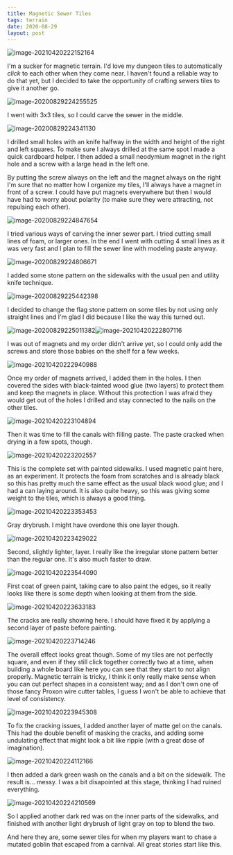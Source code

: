 ```yaml
---
title: Magnetic Sewer Tiles
tags: terrain
date: 2020-08-29
layout: post
---
```


![image-20210420222152164](image-20210420222152164.png)

I'm a sucker for magnetic terrain. I'd love my dungeon tiles to automatically *click* to each other when they come near. I haven't found a reliable way to do that yet, but I decided to take the opportunity of crafting sewers tiles to give it another go.

![image-20200829224255525](image-20200829224255525.png)

I went with 3x3 tiles, so I could carve the sewer in the middle.

![image-20200829224341130](image-20200829224341130.png)

I drilled small holes with an knife halfway in the width and height of the right and left squares. To make sure I always drilled at the same spot I made a quick cardboard helper. I then added a small neodymium magnet in the right hole and a screw with a large head in the left one.

By putting the screw always on the left and the magnet always on the right I'm sure that no matter how I organize my tiles, I'll always have a magnet in front of a screw. I could have put magnets everywhere but then I would have had to worry about polarity (to make sure they were attracting, not repulsing each other).

![image-20200829224847654](image-20200829224847654.png)

I tried various ways of carving the inner sewer part. I tried cutting small lines of foam, or larger ones. In the end I went with cutting 4 small lines as it was very fast and I plan to fill the sewer line with modeling paste anyway.



![image-20200829224806671](image-20200829224806671.png)

I added some stone pattern on the sidewalks with the usual pen and utility knife technique.



![image-20200829225442398](image-20200829225442398.png)

I decided to change the flag stone pattern on some tiles by not using only straight lines and I'm glad I did because I like the way this turned out.

![image-20200829225011382](image-20200829225011382.png)![image-20210420222807116](image-20210420222807116.png)

I was out of magnets and my order didn't arrive yet, so I could only add the screws and store those babies on the shelf for a few weeks.

![image-20210420222940988](image-20210420222940988.png)

Once my order of magnets arrived, I added them in the holes. I then covered the sides with black-tainted wood glue (two layers) to protect them and keep the magnets in place. Without this protection I was afraid they would get out of the holes I drilled and stay connected to the nails on the other tiles.

![image-20210420223104894](image-20210420223104894.png)

Then it was time to fill the canals with filling paste. The paste cracked when drying in a few spots, though.

![image-20210420223202557](image-20210420223202557.png)

This is the complete set with painted sidewalks. I used magnetic paint here, as an experiment. It protects the foam from scratches and is already black so this has pretty much the same effect as the usual black wood glue; and I had a can laying around. It is also quite heavy, so this was giving some weight to the tiles, which is always a good thing.

![image-20210420223353453](image-20210420223353453.png)

Gray drybrush. I might have overdone this one layer though.

![image-20210420223429022](image-20210420223429022.png)

Second, slightly lighter, layer. I really like the irregular stone pattern better than the regular one. It's also much faster to draw.

![image-20210420223544090](image-20210420223544090.png)

First coat of green paint, taking care to also paint the edges, so it really looks like there is some depth when looking at them from the side.

![image-20210420223633183](image-20210420223633183.png)

The cracks are really showing here. I should have fixed it by applying a second layer of paste before painting.

![image-20210420223714246](image-20210420223714246.png)

The overall effect looks great though. Some of my tiles are not perfectly square, and even if they still click together correctly two at a time, when building a whole board like here you can see that they start to not align properly. Magnetic terrain is tricky, I think it only really make sense when you can cut perfect shapes in a consistent way; and as I don't own one of those fancy Proxon wire cutter tables, I guess I won't be able to achieve that level of consistency.

![image-20210420223945308](image-20210420223945308.png)

To fix the cracking issues, I added another layer of matte gel on the canals. This had the double benefit of masking the cracks, and adding some undulating effect that might look a bit like ripple (with a great dose of imagination).

![image-20210420224112166](image-20210420224112166.png)

I then added a dark green wash on the canals and a bit on the sidewalk. The result is... messy. I was a bit disapointed at this stage, thinking I had ruined everything.

![image-20210420224210569](image-20210420224210569.png)

So I applied another dark red was on the inner parts of the sidewalks, and finished with another light drybrush of light gray on top to blend the two.

And here they are, some sewer tiles for when my players want to chase a mutated goblin that escaped from a carnival. All great stories start like this.